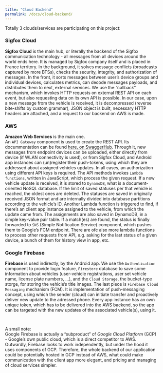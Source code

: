 ```yaml
---
title: "Cloud Backend"
permalink: /docs/cloud-backend/
---
```


Totally 3 clouds/services are participating on this project: 

### Sigfox Cloud
**Sigfox Cloud** is the main hub, or literally the backend of the Sigfox communication technology - all messages from all devices around the world ends here. It is managed by Sigfox company itself and is placed in France territory. In the background, it solves message conflicts (broadcasts captured by more BTSs), checks the security, integrity, and authorization of messages. In the front, it sorts messages between user’s device groups and individual devices, calculates metrics, can decode messages payloads, and distributes them to next, external services. We use the “callback” mechanism, which invokes HTTP requests on external REST API on each event, but also requesting data on its own API is possible. 
In our case, upon a new message from the vehicle is received, it is decompressed (reverse bite-shifts by custom grammar), JSON object is built, necessary HTTP headers are attached, and a request to our backend on AWS is made.

### AWS
**Amazon Web Services** is the main one.  
An `API Gateway` component is used to create the REST API. Its docummentation can be found [here, on SwaggerHub](https://app.swaggerhub.com/apis-docs/martin195/EV-IoT-Kit/). Through it, new messages from endpoint devices can be uploaded, either directly from device (if WLAN connectivity is used), or from Sigfox Cloud, and Android app instances can (un)register their push-tokens, using which they are addressed about assigned vehicles updates. In all cases, an authorization using different API keys is required. 
The API methods invokes `Lambda functions`, written in JavaScript, which process the given request. If a new vehicle update is received, it is stored to `DynamoDB`, what is a document-oriented NoSQL database. If the limit of saved statuses per that vehicle is reached, the oldest ones are deleted. The statuses are saved in originally received JSON format and are internally divided into database partitions according to the vehicle’s ID.
Another Lambda function is triggered to find, if there’s an client app instance assigned to the vehicle, from which the update came from. The assignments are also saved in DynamoDB, in a simple key-value pair table. If a match(es) are found, the status is finally forwarded to `SNS` (Simple Notification Service) component, which pushes them to Google’s FCM endpoint. 
There are ofc also more lambda functions to process other requests from API, e.g. asking for the last status of a given device, a bunch of them for history view in app, etc.

### Google Firebase
**Firebase** is used indirectly, by the Android app. We use the `Authentication` component to provide login feature, `Firestore` database to save some information about vehicles (user-vehicle registrations, user set vehicle name, license plate numbers, …), and the `Cloud Storage`, the bucket-type storge, for storing the vehicle’s title images. The last piece is `Firebase Cloud Messaging` mechanism (FCM). It is implementation of push-messaging concept, using which the sender (cloud) can initiate transfer and proactively deliver new update to the adressed phone. Every app instance has an own unique token, which has to be delivered into the AWS backend, so the app can be targeted with the new updates of the associated vehicle(s), using it.

<br>

A small note:  
Google Firebase is actually a “subproduct” of *Google Cloud Platform* (GCP) - Google’s own public cloud, which is a direct competitor to AWS. Outwardly, Firebase looks to work independently, but under the hood it uses components of GCP. Therefore, the whole backend of our application could be potentially hosted in GCP instead of AWS, what could make communication with the client app more elegant, and pricing and managing of cloud services simpler. 